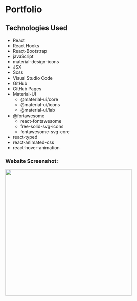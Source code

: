 # Portfolio

## Technologies Used

- React
- React Hooks
- React-Bootstrap
- javaScript
- material-design-icons
- JSX
- Scss
- Visual Studio Code
- GitHub
- GitHub Pages
- Material-UI
  - @material-ui/core
  - @material-ui/icons
  - @material-ui/lab
- @fortawesome
  - react-fontawesome
  - free-solid-svg-icons
  - fontawesome-svg-core
- react-typed
- react-animated-css
- react-hover-animation

### Website Screenshot:

<img src="https://drive.google.com/uc?export=view&id=1DYnK-fPaPsb-W1UNu9sh4SsWRWhwYSex" width="400">